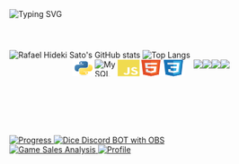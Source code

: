 <!--## Hi there 👋-->

<!--
**Satera1/Satera1** is a ✨ _special_ ✨ repository because its `README.md` (this file) appears on your GitHub profile.

Here are some ideas to get you started:

- 🔭 I’m currently working on ...
- 🌱 I’m currently learning ...
- 👯 I’m looking to collaborate on ...
- 🤔 I’m looking for help with ...
- 💬 Ask me about ...
- 📫 How to reach me: ...
- 😄 Pronouns: ...
- ⚡ Fun fact: ...
-->

<!-- Typing SVG -->
<div>
  <img src="https://readme-typing-svg.demolab.com?font=Gang+of+Three&size=24&letterSpacing=2px&duration=3000&pause=2000&color=87CEFA&background=FFFFFF00&center=true&vCenter=true&width=435&lines=Rafael+Hideki+Sato;Data+Scientist;Developer+Analyst;Python+Developer;SQL" alt="Typing SVG" />
</div>

#

<br>

<!-- Github Stats -->
<div>
  <a>
    <img src="https://github-readme-stats.vercel.app/api?username=satera1&show_icons=true&theme=nightowl&rank_icon=github" alt="Rafael Hideki Sato's GitHub stats" />
  </a>
  <a>
    <img src="https://github-readme-stats.vercel.app/api/top-langs/?username=satera1&layout=donut&show_icons=true&theme=nightowl" alt="Top Langs" />
  </a>
</div>

<div style="display: flex; justify-content: center; align-items: center;">
  <!-- Icons 1 -->
  <div style="display: flex;">
    <img src="https://raw.githubusercontent.com/devicons/devicon/master/icons/python/python-original.svg" alt="Python" height="30" width="40">
    <img src="https://cdn.jsdelivr.net/gh/devicons/devicon@latest/icons/mysql/mysql-original.svg" alt="MySQL" height="30" width="40">
    <img src="https://raw.githubusercontent.com/devicons/devicon/master/icons/javascript/javascript-plain.svg" alt="Js" height="30" width="40">
    <img src="https://raw.githubusercontent.com/devicons/devicon/master/icons/html5/html5-original.svg" alt="HTML" height="30" width="40">
    <img src="https://raw.githubusercontent.com/devicons/devicon/master/icons/css3/css3-original.svg" alt="CSS" height="30" width="40">

  <span style="width: 1rem; display: inline-block;"></span>

  <!-- Icons 2 -->
  <a href="https://linkedin.com/in/rafael-sato-2514a618b/" target="_blank">
    <img src="https://img.shields.io/badge/-LinkedIn-%230077B5?style=for-the-badge&logo=linkedin&logoColor=white" target="_blank">
  </a>
  <a href="https://instagram.com/hideki_rafael/" target="_blank">
    <img src="https://img.shields.io/badge/-Instagram-%23E4405F?style=for-the-badge&logo=instagram&logoColor=white" target="_blank">
  </a>
  <a href="https://github.com/Satera1" target="_blank">
    <img src="https://img.shields.io/badge/GitHub-100000?style=for-the-badge&logo=github&logoColor=white" target="_blank">
  </a>
  <a href="mailto:rafaelhidekisato@outlook.com">
    <img src="https://img.shields.io/badge/-Email-000?style=for-the-badge&logo=microsoft-outlook&logoColor=007BFF" target="_blank">
  </a>
  </div>
</div>
<br>


<br>

#

<br>

<!-- Repositories -->
<!-- Line 1 -->
<div>
  <div>
  <a href="https://github.com/Satera1/Progress">
    <img src="https://github-readme-stats.vercel.app/api/pin/?username=satera1&repo=Progress&show_owner=false&theme=one_dark_pro" alt="Progress" />
  </a>
  <a href="https://github.com/Satera1/Discord-Dice-Bot-OBS">
    <img src="https://github-readme-stats.vercel.app/api/pin/?username=satera1&repo=Discord-Dice-Bot-OBS&show_owner=false&theme=one_dark_pro" alt="Dice Discord BOT with OBS" />
  </a>
</div>

<!-- Line 2 -->
<div>
  <a href="https://github.com/Satera1/GameSales_DataScience">
    <img src="https://github-readme-stats.vercel.app/api/pin/?username=satera1&repo=GameSales_DataScience&show_owner=false&theme=one_dark_pro" alt="Game Sales Analysis" />
  </a>
  <a href="https://github.com/Satera1/Satera1">
    <img src="https://github-readme-stats.vercel.app/api/pin/?username=satera1&repo=Satera1&show_owner=false&theme=one_dark_pro" alt="Profile" />
  </a>
</div>
